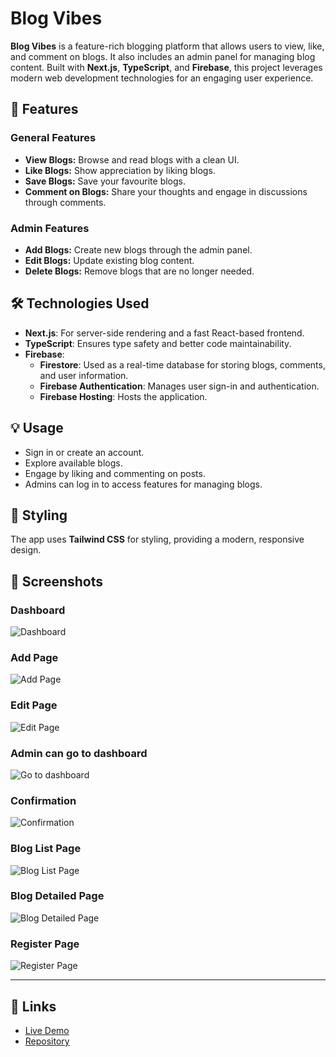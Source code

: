 # Blog Vibes

**Blog Vibes** is a feature-rich blogging platform that allows users to view, like, and comment on blogs. It also includes an admin panel for managing blog content. Built with **Next.js**, **TypeScript**, and **Firebase**, this project leverages modern web development technologies for an engaging user experience.

## 🚀 Features

### General Features
- **View Blogs:** Browse and read blogs with a clean UI.
- **Like Blogs:** Show appreciation by liking blogs.
- **Save Blogs:** Save your favourite blogs.
- **Comment on Blogs:** Share your thoughts and engage in discussions through comments.

### Admin Features
- **Add Blogs:** Create new blogs through the admin panel.
- **Edit Blogs:** Update existing blog content.
- **Delete Blogs:** Remove blogs that are no longer needed.

## 🛠️ Technologies Used
- **Next.js**: For server-side rendering and a fast React-based frontend.
- **TypeScript**: Ensures type safety and better code maintainability.
- **Firebase**:
  - **Firestore**: Used as a real-time database for storing blogs, comments, and user information.
  - **Firebase Authentication**: Manages user sign-in and authentication.
  - **Firebase Hosting**: Hosts the application.

## 💡 Usage
- Sign in or create an account.
- Explore available blogs.
- Engage by liking and commenting on posts.
- Admins can log in to access features for managing blogs.

## 🎨 Styling
The app uses **Tailwind CSS** for styling, providing a modern, responsive design.

## 📸 Screenshots

### Dashboard
![Dashboard](public/images/dashboard.png)

### Add Page
![Add Page](public/images/add.png)

### Edit Page
![Edit Page](public/images/edit.png)

### Admin can go to dashboard
![Go to dashboard](public/images/gotodashboard.png)

### Confirmation
![Confirmation](public/images/confirm.png)

### Blog List Page
![Blog List Page](public/images/home.png)

### Blog Detailed Page
![Blog Detailed Page](public/images/fullblog.png)

### Register Page
![Register Page](public/images/register.png)

---

## 🔗 Links
- [Live Demo](https://blogvibes.vercel.app)
- [Repository](https://github.com/uzairrehan/blog-vibes)
